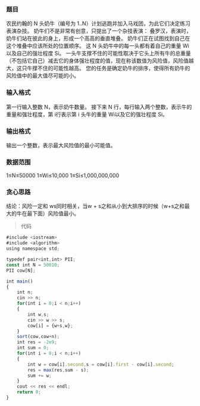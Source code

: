### 题目
农民约翰的 N 头奶牛（编号为 1..N）计划逃跑并加入马戏团，为此它们决定练习表演杂技。
奶牛们不是非常有创意，只提出了一个杂技表演：
叠罗汉，表演时，奶牛们站在彼此的身上，形成一个高高的垂直堆叠。
奶牛们正在试图找到自己在这个堆叠中应该所处的位置顺序。
这 N 头奶牛中的每一头都有着自己的重量 Wi以及自己的强壮程度 Si。
一头牛支撑不住的可能性取决于它头上所有牛的总重量（不包括它自己）减去它的身体强壮程度的值，现在称该数值为风险值，风险值越大，这只牛撑不住的可能性越高。
您的任务是确定奶牛的排序，使得所有奶牛的风险值中的最大值尽可能的小。

### 输入格式
第一行输入整数 N，表示奶牛数量。
接下来 N 行，每行输入两个整数，表示牛的重量和强壮程度，第 i行表示第 i 头牛的重量 Wi以及它的强壮程度 Si。

### 输出格式
输出一个整数，表示最大风险值的最小可能值。

### 数据范围
1≤N≤50000
1≤Wi≤10,000
1≤Si≤1,000,000,000

### 贪心思路
结论：风险一定和 ws同时相关，当w + s之和从小到大排序的时候（w+s之和最大的牛在最下面）风险值最小。

> 代码
```js
#include <iostream>
#include <algorithm>
using namespace std;

typedef pair<int,int> PII;
const int N = 50010;
PII cow[N];

int main()
{
    int n;
    cin >> n;
    for(int i = 0;i < n;i++)
    {
        int w,s;
        cin >> w >> s;
        cow[i] = {w+s,w};
    }
    sort(cow,cow+n);
    int res = -2e9;
    int sum = 0;
    for(int i = 0;i < n;i++)
    {
        int w = cow[i].second,s = cow[i].first - cow[i].second;
        res = max(res,sum - s);
        sum += w;
    }
    cout << res << endl;
    return 0;
}
```
